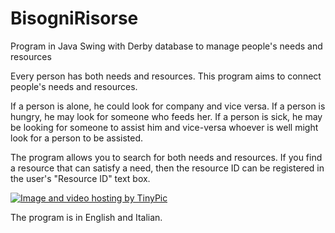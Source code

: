 # BisogniRisorse
Program in Java Swing with Derby database to manage people's needs and resources

Every person has both needs and resources. This program aims to connect people's needs and resources.

If a person is alone, he could look for company and vice versa. 
If a person is hungry, he may look for someone who feeds her.
If a person is sick, he may be looking for someone to assist him and vice-versa 
whoever is well might look for a person to be assisted. 

The program allows you to search for both needs and resources.
If you find a resource that can satisfy a need, then the resource ID can be registered in the user's "Resource ID" text box.

<a href="http://it.tinypic.com?ref=15hekxf" target="_blank"><img src="http://i67.tinypic.com/15hekxf.png" border="0" alt="Image and video hosting by TinyPic"></a>

The program is in English and Italian.
